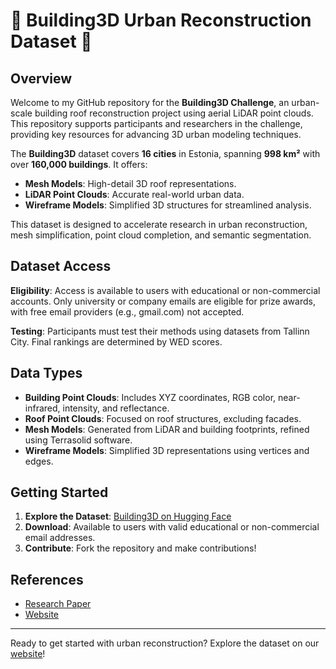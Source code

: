 # 🌆 Building3D Urban Reconstruction Dataset 🌆

## Overview

Welcome to my GitHub repository for the **Building3D Challenge**, an urban-scale building roof reconstruction project using aerial LiDAR point clouds. This repository supports participants and researchers in the challenge, providing key resources for advancing 3D urban modeling techniques.

The **Building3D** dataset covers **16 cities** in Estonia, spanning **998 km²** with over **160,000 buildings**. It offers:

- **Mesh Models**: High-detail 3D roof representations.
- **LiDAR Point Clouds**: Accurate real-world urban data.
- **Wireframe Models**: Simplified 3D structures for streamlined analysis.

This dataset is designed to accelerate research in urban reconstruction, mesh simplification, point cloud completion, and semantic segmentation.

## Dataset Access

**Eligibility**: Access is available to users with educational or non-commercial accounts. Only university or company emails are eligible for prize awards, with free email providers (e.g., gmail.com) not accepted.

**Testing**: Participants must test their methods using datasets from Tallinn City. Final rankings are determined by WED scores.

## Data Types

- **Building Point Clouds**: Includes XYZ coordinates, RGB color, near-infrared, intensity, and reflectance.
- **Roof Point Clouds**: Focused on roof structures, excluding facades.
- **Mesh Models**: Generated from LiDAR and building footprints, refined using Terrasolid software.
- **Wireframe Models**: Simplified 3D representations using vertices and edges.

## Getting Started

1. **Explore the Dataset**: [Building3D on Hugging Face](https://huggingface.co/spaces/Building3D/USM3D)
2. **Download**: Available to users with valid educational or non-commercial email addresses.
3. **Contribute**: Fork the repository and make contributions!

## References

- [Research Paper](https://huggingface.co/spaces/Building3D/USM3D)
- [Website](https://huggingface.co/spaces/Building3D/USM3D)

---

Ready to get started with urban reconstruction? Explore the dataset on our [website](https://huggingface.co/spaces/Building3D/USM3D)!
